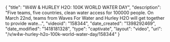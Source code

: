 {
    "title": "W4W & HURLEY H2O: 100K WORLD WATER DAY",
    "description": "Five teams, five countries, clean water access for 100000 people. On March 22nd, teams from Waves For Water and Hurley H2O will get together to provide wate...",
    "videoid": "158344",
    "date_created": "1398292469",
    "date_modified": "1418181328",
    "type": "captivate",
    "layout": "video",
    "url": "\/v\/w4w-hurley-h2o-100k-world-water-day\/158344"
}